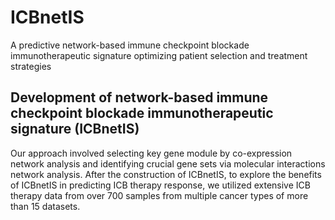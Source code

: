 # ICBnetIS
A predictive network-based immune checkpoint blockade immunotherapeutic signature optimizing patient selection and treatment strategies

## Development of network-based immune checkpoint blockade immunotherapeutic signature (ICBnetIS)

Our approach involved selecting key gene module by co-expression network analysis and identifying crucial gene sets via molecular interactions network analysis. After the construction of ICBnetIS, to explore the benefits of ICBnetIS in predicting ICB therapy response, we utilized extensive ICB therapy data from over 700 samples from multiple cancer types of more than 15 datasets. 
